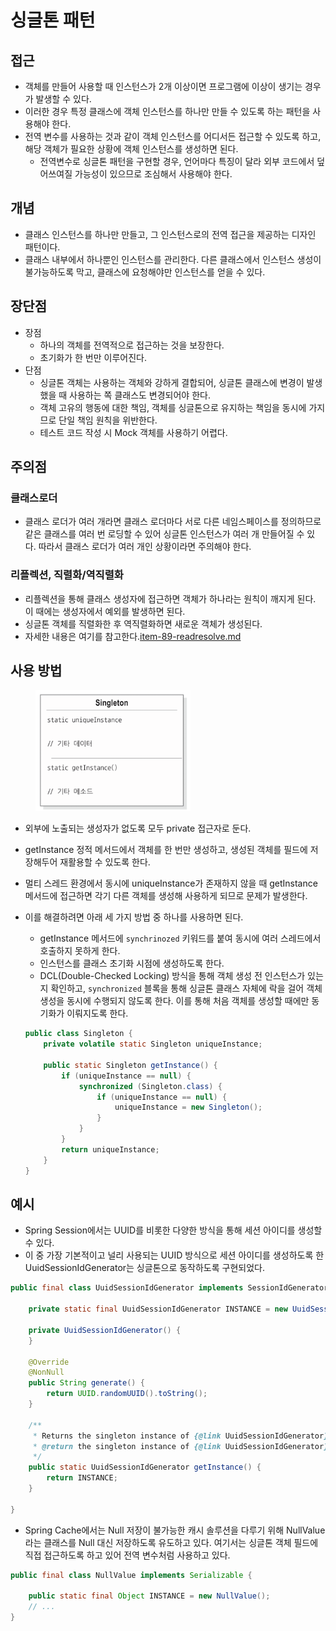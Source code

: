 # 싱글톤 패턴

## 접근

* 객체를 만들어 사용할 때 인스턴스가 2개 이상이면 프로그램에 이상이 생기는 경우가 발생할 수 있다.
* 이러한 경우 특정 클래스에 객체 인스턴스를 하나만 만들 수 있도록 하는 패턴을 사용해야 한다.
* 전역 변수를 사용하는 것과 같이 객체 인스턴스를 어디서든 접근할 수 있도록 하고, 해당 객체가 필요한 상황에 객체 인스턴스를 생성하면 된다.
  * 전역변수로 싱글톤 패턴을 구현할 경우, 언어마다 특징이 달라 외부 코드에서 덮어쓰여질 가능성이 있으므로 조심해서 사용해야 한다.

## 개념

* 클래스 인스턴스를 하나만 만들고, 그 인스턴스로의 전역 접근을 제공하는 디자인 패턴이다.
* 클래스 내부에서 하나뿐인 인스턴스를 관리한다. 다른 클래스에서 인스턴스 생성이 불가능하도록 막고, 클래스에 요청해야만 인스턴스를 얻을 수 있다.

## 장단점

* 장점
  * 하나의 객체를 전역적으로 접근하는 것을 보장한다.
  * 초기화가 한 번만 이루어진다.
* 단점
  * 싱글톤 객체는 사용하는 객체와 강하게 결합되어, 싱글톤 클래스에 변경이 발생했을 때 사용하는 쪽 클래스도 변경되어야 한다.
  * 객체 고유의 행동에 대한 책임, 객체를 싱글톤으로 유지하는 책임을 동시에 가지므로 단일 책임 원칙을 위반한다.
  * 테스트 코드 작성 시 Mock 객체를 사용하기 어렵다.

## 주의점

### 클래스로더

* 클래스 로더가 여러 개라면 클래스 로더마다 서로 다른 네임스페이스를 정의하므로 같은 클래스를 여러 번 로딩할 수 있어 싱글톤 인스턴스가 여러 개 만들어질 수 있다. 따라서 클래스 로더가 여러 개인 상황이라면 주의해야 한다.

### 리플렉션, 직렬화/역직렬화

* 리플렉션을 통해 클래스 생성자에 접근하면 객체가 하나라는 원칙이 깨지게 된다. 이 때에는 생성자에서 예외를 발생하면 된다.
* 싱글톤 객체를 직렬화한 후 역직렬화하면 새로운 객체가 생성된다.
* 자세한 내용은 여기를 참고한다.[item-89-readresolve.md](../../java/effective-java/12/item-89-readresolve.md "mention")

## 사용 방법

<figure><img src="../../.gitbook/assets/image.png" alt="" width="248"><figcaption></figcaption></figure>

* 외부에 노출되는 생성자가 없도록 모두 private 접근자로 둔다.
* getInstance 정적 메서드에서 객체를 한 번만 생성하고, 생성된 객체를 필드에 저장해두어 재활용할 수 있도록 한다.
* 멀티 스레드 환경에서 동시에 uniqueInstance가 존재하지 않을 때 getInstance 메서드에 접근하면 각기 다른 객체를 생성해 사용하게 되므로 문제가 발생한다.
*   이를 해결하려면 아래 세 가지 방법 중 하나를 사용하면 된다.

    * getInstance 메서드에 `synchrinozed` 키워드를 붙여 동시에 여러 스레드에서 호출하지 못하게 한다.
    * 인스턴스를 클래스 초기화 시점에 생성하도록 한다.
    * DCL(Double-Checked Locking) 방식을 통해 객체 생성 전 인스턴스가 있는지 확인하고, `synchronized` 블록을 통해 싱글톤 클래스 자체에 락을 걸어 객체 생성을 동시에 수행되지 않도록 한다. 이를 통해 처음 객체를 생성할 때에만 동기화가 이뤄지도록 한다.

    ```java
    public class Singleton {
        private volatile static Singleton uniqueInstance;

        public static Singleton getInstance() {
            if (uniqueInstance == null) {
                synchronized (Singleton.class) {
                    if (uniqueInstance == null) {
                        uniqueInstance = new Singleton();
                    }
                }
            }
            return uniqueInstance;
        }
    }
    ```

## 예시

* Spring Session에서는 UUID를 비롯한 다양한 방식을 통해 세션 아이디를 생성할 수 있다.
* 이 중 가장 기본적이고 널리 사용되는 UUID 방식으로 세션 아이디를 생성하도록 한 UuidSessionIdGenerator는 싱글톤으로 동작하도록 구현되었다.

```java
public final class UuidSessionIdGenerator implements SessionIdGenerator {

	private static final UuidSessionIdGenerator INSTANCE = new UuidSessionIdGenerator();

	private UuidSessionIdGenerator() {
	}

	@Override
	@NonNull
	public String generate() {
		return UUID.randomUUID().toString();
	}

	/**
	 * Returns the singleton instance of {@link UuidSessionIdGenerator}.
	 * @return the singleton instance of {@link UuidSessionIdGenerator}
	 */
	public static UuidSessionIdGenerator getInstance() {
		return INSTANCE;
	}

}
```

* Spring Cache에서는 Null 저장이 불가능한 캐시 솔루션을 다루기 위해 NullValue라는 클래스를 Null 대신 저장하도록 유도하고 있다. 여기서는 싱글톤 객체 필드에 직접 접근하도록 하고 있어 전역 변수처럼 사용하고 있다.

```java
public final class NullValue implements Serializable {

    public static final Object INSTANCE = new NullValue();
    // ...
}
```
